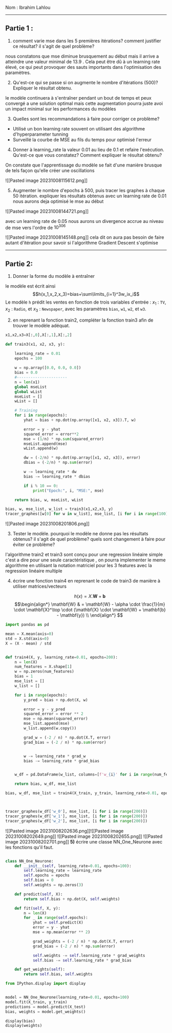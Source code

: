 
Nom : Ibrahim Lahlou
****
## Partie 1 :

1. comment varie mse dans les 5 premières itérations? comment justifier ce résultat? il s'agit de quel problème?

nous constatons que mse diminue brusquement au début mais il arrive a atteindre une valeur minimal de 13.9 . Cela peut être dû à un learning rate élevé, ce qui peut provoquer des sauts importants dans l'optimisation des paramètres.

2. Qu'est-ce qui se passe si on augmente le nombre d'itérations (500)? Expliquer le résultat obtenu.

le modèle continuera à s'entraîner pendant un bout de temps et peux convergé a une solution optimal mais cette augmentation pourra juste avoi un impact minimal sur les performances du modèles

3. Quelles sont les recommandations à faire pour corriger ce problème?

- Utilisé un bon learning rate souvent on utilisant des algorithme d'hyperparameter tunning
- Surveillé la courbe de MSE au fils du temps pour optimisé l'erreur 

4. Donner à learning_rate la valeur 0.01 au lieu de 0.1 et refaire l'exécution. Qu'est-ce que vous constatez? Comment expliquer le résultat obtenu?

On constate que l'apprentissage du modèle se fait d'une manière brusque de tels façon qu'elle créer une oscillations 

![[Pasted image 20231008115612.png]]

5. Augmenter le nombre d'epochs à 500, puis tracer les graphes à chaque 50 itération. expliquer les résultats obtenus
avec un learning rate de 0.01 nous aurons deja optimisé le mse au début

![[Pasted image 20231008144721.png]]

avec un learning rate de 0.05 nous aurons un divergence accrue au niveau de mse vers l'ordre de $10^{306}$


![[Pasted image 20231008145148.png]]
cela dit on aura pas besoin de faire autant d'itération pour savoir si l'algorithme Gradient Descent s'optimise

****
## Partie 2:

1. Donner la forme du modèle à entraîner 

le modèle est écrit ainsi
$$h(x_1,x_2,x_3)=bias+\sum\limits_{i=1}^3w_ix_i$$
Le modèle `h` prédit les ventes en fonction de trois variables d'entrée : $x_1$ : `TV`, $x_2$ : `Radio`, et $x_3$ : `Newspaper`, avec les paramètres `bias`, `w1`, `w2`, et `w3`.

2. en reprenant la fonction train2, compléter la fonction train3 afin de trouver le modèle adéquat.

```python
x1,x2,x3=X[:,0],X[:,1],X[:,2]

def train3(x1, x2, x3, y):

    learning_rate = 0.01
    epochs = 100
    
    w = np.array([0.0, 0.0, 0.0])  
    bias = 0.0
    #----------------------
    n = len(x1) 
    global mseList
    global wList
    mseList = []
    wList = []

    # Training
    for i in range(epochs):
        yhat = bias + np.dot(np.array([x1, x2, x3]).T, w) 

        error = y - yhat 
        squared_error = error**2  
        mse = (1/n) * np.sum(squared_error)  
        mseList.append(mse)
        wList.append(w)

        dw = (-2/n) * np.dot(np.array([x1, x2, x3]), error)  
        dbias = (-2/n) * np.sum(error) 

        w -= learning_rate * dw 
        bias -= learning_rate * dbias  

        if i % 10 == 0:
            print("Epoch:", i, "MSE:", mse)

    return bias, w, mseList, wList

bias, w, mse_list, w_list = train3(x1,x2,x3, y)
tracer_graphes([w[0] for w in w_list], mse_list, [i for i in range(100)])
```

![[Pasted image 20231008201806.png]]

3. Tester le modèle. pourquoi le modèle ne donne pas les résultats obtenus? il s'agit de quel problème? quels sont changement à faire pour éviter ce problème?

l'algorithme train2 et train3 sont conçu pour une regression linéaire simple c'est a dire pour une seule caractéristique , on pourra implementer le meme algorithme en utilisant la notation matriciel pour les 3 features avec la regression linéaire multiple

4. écrire une fonction train4 en reprenant le code de train3 de manière à utiliser matrices/vecteurs

	$$h(x)=X.\mathbf{W}+\mathbf{b}$$
$$\begin{align*}
\mathbf{W} & = \mathbf{W} - \alpha \cdot \frac{1}{m} \cdot \mathbf{X}^\top \cdot (\mathbf{X} \cdot \mathbf{W} + \mathbf{b} - \mathbf{y}) \\
\end{align*}
$$
```python
import pandas as pd

mean = X.mean(axis=0)
std = X.std(axis=0)
X = (X - mean) / std


def train4(X, y, learning_rate=0.01, epochs=200):
    n = len(X)
    num_features = X.shape[1]
    w = np.zeros(num_features)
    bias = 1
    mse_list = []
    w_list = []

    for i in range(epochs):
        y_pred = bias + np.dot(X, w)

        error = y - y_pred
        squared_error = error ** 2
        mse = np.mean(squared_error)
        mse_list.append(mse)
        w_list.append(w.copy())

        grad_w = (-2 / n) * np.dot(X.T, error)
        grad_bias = (-2 / n) * np.sum(error)


        w -= learning_rate * grad_w
        bias -= learning_rate * grad_bias


    w_df = pd.DataFrame(w_list, columns=[f'w_{i}' for i in range(num_features)])

    return bias, w_df, mse_list

bias, w_df, mse_list = train4(X_train, y_train, learning_rate=0.01, epochs=200)



tracer_graphes(w_df['w_0'], mse_list, [i for i in range(200)])
tracer_graphes(w_df['w_1'], mse_list, [i for i in range(200)])
tracer_graphes(w_df['w_2'], mse_list, [i for i in range(200)])

```
![[Pasted image 20231008202636.png]]![[Pasted image 20231008202649.png]]
![[Pasted image 20231008202655.png]]
![[Pasted image 20231008202701.png]]
**5)** écrire une classe NN_One_Neurone avec les fonctions qu'il faut.

```python

class NN_One_Neurone:
    def __init__(self, learning_rate=0.01, epochs=100):
        self.learning_rate = learning_rate
        self.epochs = epochs
        self.bias = 0
        self.weights = np.zeros(3)

    def predict(self, X):
        return self.bias + np.dot(X, self.weights)

    def fit(self, X, y):
        n = len(X)
        for _ in range(self.epochs):
            yhat = self.predict(X)
            error = y - yhat
            mse = np.mean(error ** 2)

            grad_weights = (-2 / n) * np.dot(X.T, error)
            grad_bias = (-2 / n) * np.sum(error)

            self.weights -= self.learning_rate * grad_weights
            self.bias -= self.learning_rate * grad_bias

    def get_weights(self):
        return self.bias, self.weights

```

```python
from IPython.display import display


model = NN_One_Neurone(learning_rate=0.01, epochs=100)
model.fit(X_train, y_train)
predictions = model.predict(X_test)
bias, weights = model.get_weights()

display(bias)
display(weights)
```
